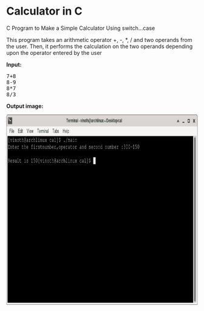 # Calculator in C

C Program to Make a Simple Calculator Using switch...case

This program takes an arithmetic operator +, -, *, / and two operands from the user. Then, it performs the calculation on the two operands depending upon the operator entered by the user

<p><strong>Input:</strong>&nbsp;</p><pre>7+8
8-9
8*7
8/3</pre>

<p><strong>Output image:</strong>&nbsp;</p>

 <img src="cal.png" alt="cal output" width="800" height="500"> 
